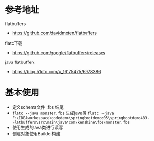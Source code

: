 # 参考地址
flatbuffers
- https://github.com/davidmoten/flatbuffers

flatc下载
- https://github.com/google/flatbuffers/releases

java flatbuffers
- https://blog.51cto.com/u_16175475/6978386

# 基本使用
- 定义schema文件 .fbs 结尾
- `flatc --java monster.fbs` 生成java类
`flatc --java F:\IDEAworkespace\codedemo\springbootdemos05\springbootdemo483-Flatbuffers\src\main\java\com\kenshine\fbs\monster.fbs`
- 使用生成的java类进行读写
- 创建对象使用Builder构建